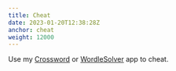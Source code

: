 ```yaml
---
title: Cheat
date: 2023-01-20T12:38:28Z
anchor: cheat
weight: 12000
---
```


Use my [Crossword][1] or [WordleSolver][2] app to cheat.

 [1]: https://github.com/billthefarmer/crossword
 [2]: https://github.com/billthefarmer/wordlesolver
